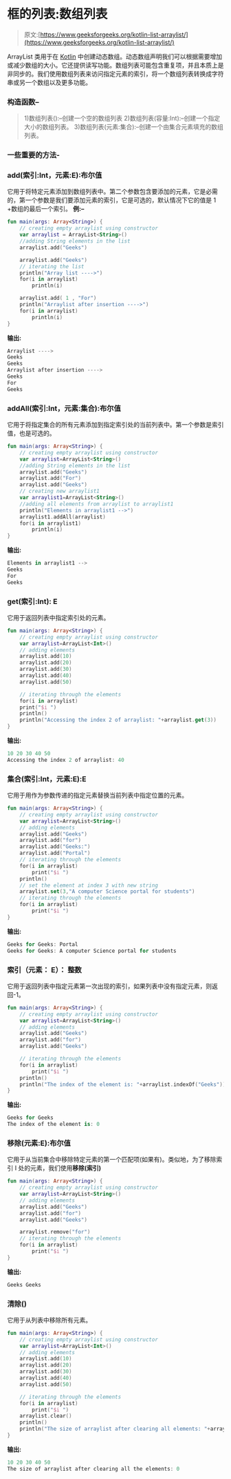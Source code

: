# 框的列表:数组列表

> 原文:[https://www.geeksforgeeks.org/kotlin-list-arraylist/](https://www.geeksforgeeks.org/kotlin-list-arraylist/)

ArrayList 类用于在 [Kotlin](https://www.geeksforgeeks.org/introduction-to-kotlin/) 中创建动态数组。动态数组声明我们可以根据需要增加或减少数组的大小。它还提供读写功能。数组列表可能包含重复项，并且本质上是非同步的。我们使用数组列表来访问指定元素的索引，将一个数组列表转换成字符串或另一个数组以及更多功能。

### 构造函数–

> 1)数组列表<e>():–创建一个空的数组列表
> 2)数组列表(容量:Int):–创建一个指定大小的数组列表。
> 3)数组列表(元素:集合<E>):–创建一个由集合元素填充的数组列表。</e>

### 一些重要的方法-

### add(索引:Int，元素:E):布尔值

它用于将特定元素添加到数组列表中。第二个参数包含要添加的元素，它是必需的，第一个参数是我们要添加元素的索引，它是可选的，默认情况下它的值是 1 +数组的最后一个索引。
**例:–**

```kt
fun main(args: Array<String>) {
    // creating empty arraylist using constructor
    var arraylist = ArrayList<String>()
    //adding String elements in the list
    arraylist.add("Geeks")

    arraylist.add("Geeks")
    // iterating the list
    println("Array list ---->")
    for(i in arraylist)
        println(i)

    arraylist.add( 1 , "For")
    println("Arraylist after insertion ---->")
    for(i in arraylist)
        println(i)
}
```

**输出:**

```kt
Arraylist ---->
Geeks
Geeks
Arraylist after insertion ---->
Geeks
For
Geeks

```

### addAll(索引:Int，元素:集合):布尔值

它用于将指定集合的所有元素添加到指定索引处的当前列表中。第一个参数是索引值，也是可选的。

```kt
fun main(args: Array<String>) {
    // creating empty arraylist using constructor
    var arraylist=ArrayList<String>()
    //adding String elements in the list
    arraylist.add("Geeks")
    arraylist.add("For")
    arraylist.add("Geeks")
    // creating new arraylist1
    var arraylist1=ArrayList<String>()
    //adding all elements from arraylist to arraylist1
    println("Elements in arraylist1 -->")
    arraylist1.addAll(arraylist)
    for(i in arraylist1)
        println(i)
}
```

**输出:**

```kt
Elements in arraylist1 -->
Geeks
For
Geeks

```

### get(索引:Int): E

它用于返回列表中指定索引处的元素。

```kt
fun main(args: Array<String>) {
    // creating empty arraylist using constructor
    var arraylist=ArrayList<Int>()
    // adding elements
    arraylist.add(10)
    arraylist.add(20)
    arraylist.add(30)
    arraylist.add(40)
    arraylist.add(50)

    // iterating through the elements
    for(i in arraylist)
    print("$i ")
    println()
    println("Accessing the index 2 of arraylist: "+arraylist.get(3))
}
```

**输出:**

```kt
10 20 30 40 50
Accessing the index 2 of arraylist: 40

```

### 集合(索引:Int，元素:E):E

它用于用作为参数传递的指定元素替换当前列表中指定位置的元素。

```kt
fun main(args: Array<String>) {
    // creating empty arraylist using constructor
    var arraylist=ArrayList<String>()
    // adding elements
    arraylist.add("Geeks")
    arraylist.add("for")
    arraylist.add("Geeks:")
    arraylist.add("Portal")
    // iterating through the elements
    for(i in arraylist)
        print("$i ")
    println()
    // set the element at index 3 with new string
    arraylist.set(3,"A computer Science portal for students")
    // iterating through the elements
    for(i in arraylist)
        print("$i ")
}
```

**输出:**

```kt
Geeks for Geeks: Portal 
Geeks for Geeks: A computer Science portal for students 

```

### 索引（元素： E）： 整数

它用于返回列表中指定元素第一次出现的索引，如果列表中没有指定元素，则返回-1。

```kt
fun main(args: Array<String>) {
    // creating empty arraylist using constructor
    var arraylist=ArrayList<String>()
    // adding elements
    arraylist.add("Geeks")
    arraylist.add("for")
    arraylist.add("Geeks")

    // iterating through the elements
    for(i in arraylist)
        print("$i ")
    println()
    println("The index of the element is: "+arraylist.indexOf("Geeks"))
}
```

**输出:**

```kt
Geeks for Geeks 
The index of the element is: 0

```

### 移除(元素:E):布尔值

它用于从当前集合中移除特定元素的第一个匹配项(如果有)。类似地，为了移除索引 I 处的元素，我们使用**移除(索引)**

```kt
fun main(args: Array<String>) {
    // creating empty arraylist using constructor
    var arraylist=ArrayList<String>()
    // adding elements
    arraylist.add("Geeks")
    arraylist.add("for")
    arraylist.add("Geeks")

    arraylist.remove("for")
    // iterating through the elements
    for(i in arraylist)
        print("$i ")
}
```

**输出:**

```kt
Geeks Geeks

```

### 清除()

它用于从列表中移除所有元素。

```kt
fun main(args: Array<String>) {
    // creating empty arraylist using constructor
    var arraylist=ArrayList<Int>()
    // adding elements
    arraylist.add(10)
    arraylist.add(20)
    arraylist.add(30)
    arraylist.add(40)
    arraylist.add(50)

    // iterating through the elements
    for(i in arraylist)
        print("$i ")
    arraylist.clear()
    println()
    println("The size of arraylist after clearing all elements: "+arraylist.size)
}
```

**输出:**

```kt
10 20 30 40 50 
The size of arraylist after clearing all the elements: 0

```